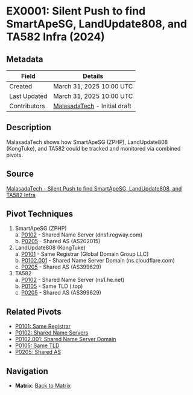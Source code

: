 # EX0001: Silent Push to find SmartApeSG, LandUpdate808, and TA582 Infra (2024)

## Metadata
| Field          | Details                                      |
|----------------|----------------------------------------------|
| Created        | March 31, 2025 10:00 UTC                    |
| Last Updated   | March 31, 2025 10:00 UTC                    |
| Contributors   | [MalasadaTech](../contributors.md#malasadatech) - Initial draft |

## Description
MalasadaTech shows how SmartApeSG (ZPHP), LandUpdate808 (KongTuke), and TA582 could be tracked and monitored via combined pivots.

## Source
[MalasadaTech - Silent Push to find SmartApeSG, LandUpdate808, and TA582 Infra](https://malasada.tech/silent-push-to-find-smartapesg-landupdate808-and-ta582-infra/)

## Pivot Techniques
1. SmartApeSG (ZPHP)  
    a. [P0102](../pivots/P0102.md) - Shared Name Server (dns1.regway.com)  
    b. [P0205](../pivots/P0205.md) - Shared AS (AS202015)  
2. LandUpdate808 (KongTuke)  
    a. [P0101](../pivots/P0101.md) - Same Registrar (Global Domain Group LLC)  
    b. [P0102.001](../pivots/P0102.001.md) - Shared Name Server Domain (ns.cloudflare.com)  
    c. [P0205](../pivots/P0205.md) - Shared AS (AS399629)  
3. TA582  
    a. [P0102](../pivots/P0102.md) - Shared Name Server (ns1.he.net)  
    b. [P0105](../pivots/P0105.md) - Same TLD (.top)  
    c. [P0205](../pivots/P0205.md) - Shared AS (AS399629)  

## Related Pivots
- [P0101: Same Registrar](../pivots/P0101.md)  
- [P0102: Shared Name Servers](../pivots/P0102.md)  
- [P0102.001: Shared Name Server Domain](../pivots/P0102.001.md)  
- [P0105: Same TLD](../pivots/P0105.md)  
- [P0205: Shared AS](../pivots/P0205.md)  

## Navigation
- **Matrix**: [Back to Matrix](../matrix.md)
